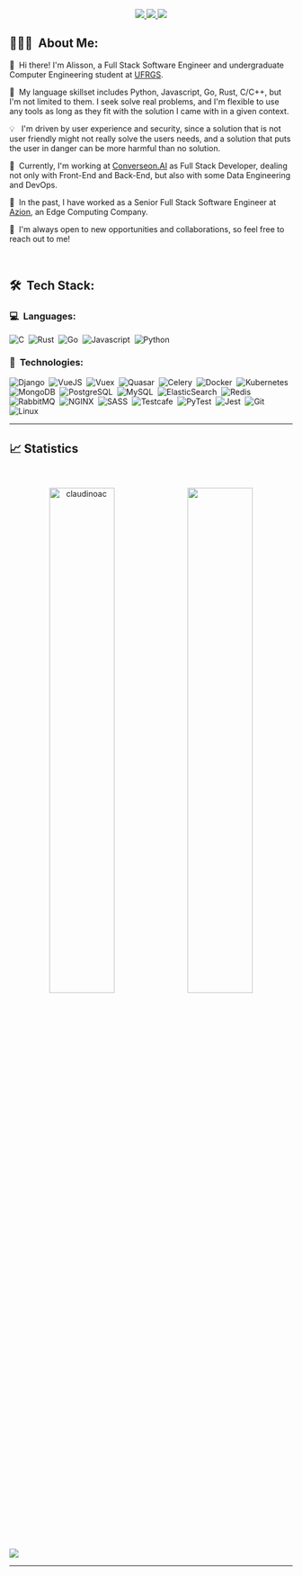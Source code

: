 <p align="center">
	<a href="https://www.linkedin.com/in/claudinoac/">
		<img src="https://img.shields.io/badge/LinkedIn-0077B5?style=for-the-badge&logo=linkedin&logoColor=white" />
	</a>
  <a href="https://gitlab.com/claudino.ac/">
		<img src="https://img.shields.io/badge/GitLab-330F63?style=for-the-badge&logo=gitlab&logoColor=white" />
	</a>
	<a href="mailto:acjesus@inf.ufrgs.br">
		<img src="https://img.shields.io/badge/Email-000000?style=for-the-badge&logo=thunderbird&logoColor=white" />
	</a>
</p>

## 👨🏻‍💻 &nbsp;About Me:

<p>👋 &nbsp;Hi there! I'm Alisson, a Full Stack Software Engineer and undergraduate Computer Engineering student at <a href="https://ufrgs.br">UFRGS</a>.</p>
<p>🚀 &nbsp;My language skillset includes Python, Javascript, Go, Rust, C/C++, but I'm not limited to them. I seek solve real problems, and I'm flexible to use any tools as long as they fit with the solution I came with in a given context.</p>
<p>💡  &nbsp; I'm driven by user experience and security, since a solution that is not user friendly might not really solve the users needs, and a solution that puts the user in danger can be more harmful than no solution. </p>
<p>🌱 &nbsp;Currently, I'm working at <a href="https://converseon.ai">Converseon.AI</a> as Full Stack Developer, dealing not only with Front-End and Back-End, but also with some Data Engineering and DevOps.</p>
<p>💼 &nbsp;In the past, I have worked as a Senior Full Stack Software Engineer at <a href="https://azion.com">Azion</a>, an Edge Computing Company.</p>
<p>🤝 &nbsp;I'm always open to new opportunities and collaborations, so feel free to reach out to me!</p>

<br />

## 🛠 &nbsp;Tech Stack:

### 💻 &nbsp;Languages:

![C](https://img.shields.io/badge/-C++-05122A?style=flat&logo=C%2B%2B&logoColor=00599C)&nbsp;
![Rust](https://img.shields.io/badge/-Rust-05122A?style=flat&logo=rust)&nbsp;
![Go](https://img.shields.io/badge/-Go-05122A?style=flat&logo=go)&nbsp;
![Javascript](https://img.shields.io/badge/-Javascript-05122A?style=flat&logo=javascript)&nbsp;
![Python](https://img.shields.io/badge/-Python-05122A?style=flat&logo=python)&nbsp;

### 🚀 &nbsp;Technologies:

![Django](https://img.shields.io/badge/-Django-05122A?style=flat&logo=django)&nbsp;
![VueJS](https://img.shields.io/badge/-VueJS-05122A?style=flat&logo=vue.js)&nbsp;
![Vuex](https://img.shields.io/badge/-Vuex-05122A?style=flat&logo=vuex)&nbsp;
![Quasar](https://img.shields.io/badge/-Quasar-05122A?style=flat&logo=quasar)&nbsp;
![Celery](https://img.shields.io/badge/-Celery-05122A?style=flat&logo=celery)&nbsp;
![Docker](https://img.shields.io/badge/-Docker-05122A?style=flat&logo=docker)&nbsp;
![Kubernetes](https://img.shields.io/badge/-Kubernetes-05122A?style=flat&logo=kubernetes)&nbsp;
![MongoDB](https://img.shields.io/badge/-MongoDB-05122A?style=flat&logo=mongodb)&nbsp;
![PostgreSQL](https://img.shields.io/badge/-PostgreSQL-05122A?style=flat&logo=postgresql)&nbsp;
![MySQL](https://img.shields.io/badge/-MySQL-05122A?style=flat&logo=mysql)&nbsp;
![ElasticSearch](https://img.shields.io/badge/-ElasticSearch-05122A?style=flat&logo=elasticsearch)&nbsp;
![Redis](https://img.shields.io/badge/-Redis-05122A?style=flat&logo=redis)&nbsp;
![RabbitMQ](https://img.shields.io/badge/-RabbitMQ-05122A?style=flat&logo=rabbitmq)&nbsp;
![NGINX](https://img.shields.io/badge/-NGINX-05122A?style=flat&logo=nginx)&nbsp;
![SASS](https://img.shields.io/badge/-SASS-05122A?style=flat&logo=sass)&nbsp;
![Testcafe](https://img.shields.io/badge/-TestCafe-05122A?style=flat&logo=testcafe)&nbsp;
![PyTest](https://img.shields.io/badge/-PyTest-05122A?style=flat&logo=pytest)&nbsp;
![Jest](https://img.shields.io/badge/-Jest-05122A?style=flat&logo=jest)&nbsp;
![Git](https://img.shields.io/badge/-Git-05122A?style=flat&logo=git)&nbsp;
![Linux](https://img.shields.io/badge/-Linux-05122A?style=flat&logo=linux)&nbsp;

<hr />

## 📈 Statistics

<br/>
<p align="center">
  <img width="48%" src="https://github-readme-stats-eosin-xi.vercel.app/api?username=claudinoac&count_private=true&theme=dark&show_icons=true" alt="claudinoac" />
  <img width="48%" src="https://streak-stats.demolab.com/?user=claudinoac&theme=dark&show_icons=true&hide_border=true" />
</p>
<img src="https://wakatime.com/share/@claudinoac/2b84f832-c38d-46b7-bf7c-7f22759543a4.svg"></img>
<hr />